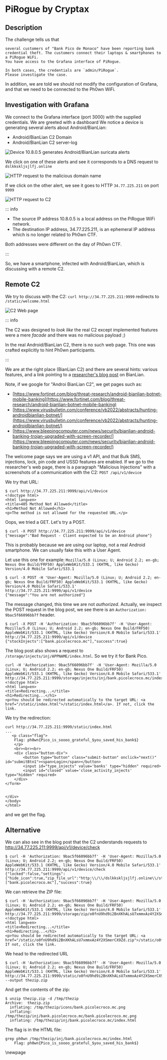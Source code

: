 # PiRogue by Cryptax

## Description

The challenge tells us that 

```
several customers of "Bank Pico de Monaco" have been reporting bank credential theft. The customers connect their laptops & smartphones to a PiRogue WiFi. 
You have access to the Grafana interface of PiRogue.

In both cases, the credentials are `admin/PiRogue`.
Please investigate the case.
```

In addition, we are told we should not modify the configuration of Grafana, and that we need to be connected to the Ph0wn WiFi.

## Investigation with Grafana

We connect to the Grafana interface (port 3000) with the supplied credentials.
We are greeted with a dashboard
We notice a device is generating several alerts about Android/BianLian:

- Android/BianLian C2 Domain
- Android/BianLian C2 server-log

![Device 10.8.0.5 generates Android/BianLian suricata alerts](./images/grafana-main.png)

We click on one of these alerts and see it corresponds to a DNS request to `dslkkskljsjlfj.online`

![HTTP request to the malicious domain name](./images/grafana-alert.png)

If we click on the other alert, we see it goes to HTTP `34.77.225.211` on port `9999`

![HTTP request to C2](./images/grafana-alert2.png)

::: info

- The source IP address 10.8.0.5 is a local address on the PiRogue WiFi network.
- The destination IP address, 34.77.225.211, is an ephemeral IP address which is no longer related to Ph0wn CTF.

Both addresses were different on the day of Ph0wn CTF.

:::

So, we have a smartphone, infected with Android/BianLian, which is discussing with a remote C2.

## Remote C2

We try to discuss with the C2: `curl http://34.77.225.211:9999` redirects to `/static/welcome.html`

![C2 Web page](./images/welcome.png)

::: info

The C2 was designed to *look like* the real C2 except implemented features were a mere *facade* and there was no malicious payload ;)

In the real Android/BianLian C2, there is no such web page. This one was crafted explicitly to hint Ph0wn participants.

:::

We are at the right place (BianLian C2) and there are several hints: various features, and a link pointing to a [researcher's blog post](https://cryptax.medium.com/android-bianlian-payload-61febabed00a) on BianLian.

Note, if we google for "Androi BianLian C2", we get pages such as:

- [https://www.fortinet.com/blog/threat-research/android-bianlian-botnet-mobile-banking](https://www.fortinet.com/blog/threat-research/android-bianlian-botnet-mobile-banking)
- [https://www.virusbulletin.com/conference/vb2022/abstracts/hunting-androidbianlian-botnet/](https://www.virusbulletin.com/conference/vb2022/abstracts/hunting-androidbianlian-botnet/)
- [https://www.bleepingcomputer.com/news/security/bianlian-android-banking-trojan-upgraded-with-screen-recorder/](https://www.bleepingcomputer.com/news/security/bianlian-android-banking-trojan-upgraded-with-screen-recorder/)


The welcome page says we are using a v1 API, and that Bulk SMS, injections, lock, pin code and USSD features are enabled.
If we go to the researcher's web page, there is a paragraph "Malicious Injections" with a screenshots
of a communication with the C2: `POST /api/v1/device`

We try that URL:

```
$ curl http://34.77.225.211:9999/api/v1/device
<!doctype html>
<html lang=en>
<title>405 Method Not Allowed</title>
<h1>Method Not Allowed</h1>
<p>The method is not allowed for the requested URL.</p>
```

Oops, we tried a GET. Let's try a POST.

```
$ curl -X POST http://34.77.225.211:9999/api/v1/device
{"message":"Bad Request - Client expected to be an Android phone"}
```

This is probably because we are using our laptop, not a real Android smartphone. We can usually fake this with a User Agent.

Let use this one for example: `Mozilla/5.0 (Linux; U; Android 2.2; en-gb; Nexus One Build/FRF50) AppleWebKit/533.1 (KHTML, like Gecko) Version/4.0 Mobile Safari/533.1`

```
$ curl -X POST -H 'User-Agent: Mozilla/5.0 (Linux; U; Android 2.2; en-gb; Nexus One Build/FRF50) AppleWebKit/533.1 (KHTML, like Gecko) Version/4.0 Mobile Safari/533.1'  http://34.77.225.211:9999/api/v1/device
{"message":"You are not authorized"}
```

The message changed, this time we are not *authorized*. Actually, we inspect the POST request in the blog post, we see there is an `Authorization: 9bac5f66096bb7f` header.

```
$ curl -X POST -H 'Authorization: 9bac5f66096bb7f' -H 'User-Agent: Mozilla/5.0 (Linux; U; Android 2.2; en-gb; Nexus One Build/FRF50) AppleWebKit/533.1 (KHTML, like Gecko) Version/4.0 Mobile Safari/533.1'  http://34.77.225.211:9999/api/v1/device
{"stockInjects":["bank.picolecroco.mc"],"success":true}
```

The blog post also shows a request to `/storage/injects/inj/APPNAME/index.html`. So we try it for Bank Pico.


```
curl -H 'Authorization: 9bac5f66096bb7f' -H 'User-Agent: Mozilla/5.0 (Linux; U; Android 2.2; en-gb; Nexus One Build/FRF50) AppleWebKit/533.1 (KHTML, like Gecko) Version/4.0 Mobile Safari/533.1'  http://34.77.225.211:9999/storage/injects/inj/bank.picolecroco.mc/index.html
<!doctype html>
<html lang=en>
<title>Redirecting...</title>
<h1>Redirecting...</h1>
<p>You should be redirected automatically to the target URL: <a href="/static/index.html">/static/index.html</a>. If not, click the link.
```

We try the redirection:

```
curl http://34.77.225.211:9999/static/index.html
...
   <p class="flag">
    Flag: ph0wn{Pico_is_soooo_grateful_$you_saved_his_bank$}
    </p>
	<br><br><br>
	<div class="button-div">
		<button type="button" class="submit-button" onclick="next()" id="submitBtn1"><span>Login</span></button>
		<input id="type_injects" value='banks' type="hidden" required>
		<input id="closed" value='close_activity_injects' type="hidden" required>
	</div>
</form>


</div>
</body>
</html>
```

and we get the flag.

## Alternative

We can also see in the blog post that the C2 understands requests to http://34.77.225.211:9999/api/v1/device/check

```
$ curl -H 'Authorization: 9bac5f66096bb7f' -H 'User-Agent: Mozilla/5.0 (Linux; U; Android 2.2; en-gb; Nexus One Build/FRF50) AppleWebKit/533.1 (KHTML, like Gecko) Version/4.0 Mobile Safari/533.1'  http://34.77.225.211:9999/api/v1/device/check
{"locked":false,"settings":{"hide_icon":true,"zip_file_url":"http:\\/\\/dslkkskljsjlfj.online\\/storage\\/zip\\/o0fnU9hd9i2BnXKhALsU7xmmxAz4Y2XSmerCX9Zd.zip","zip_version":""},"showScreen":false,"stockInjects":["bank.picolecroco.mc"],"success":true}
```

We can retrieve the ZIP file:

```
$ curl -H 'Authorization: 9bac5f66096bb7f' -H 'User-Agent: Mozilla/5.0 (Linux; U; Android 2.2; en-gb; Nexus One Build/FRF50) AppleWebKit/533.1 (KHTML, like Gecko) Version/4.0 Mobile Safari/533.1'  http://34.77.225.211:9999/storage/zip/o0fnU9hd9i2BnXKhALsU7xmmxAz4Y2XSmerCX9Zd.zip
<!doctype html>
<html lang=en>
<title>Redirecting...</title>
<h1>Redirecting...</h1>
<p>You should be redirected automatically to the target URL: <a href="/static/o0fnU9hd9i2BnXKhALsU7xmmxAz4Y2XSmerCX9Zd.zip">/static/o0fnU9hd9i2BnXKhALsU7xmmxAz4Y2XSmerCX9Zd.zip</a>. If not, click the link.
```

We head to the redirected URL

```
$ curl -H 'Authorization: 9bac5f66096bb7f' -H 'User-Agent: Mozilla/5.0 (Linux; U; Android 2.2; en-gb; Nexus One Build/FRF50) AppleWebKit/533.1 (KHTML, like Gecko) Version/4.0 Mobile Safari/533.1'  http://34.77.225.211:9999/static/o0fnU9hd9i2BnXKhALsU7xmmxAz4Y2XSmerCX9Zd.zip --output thezip.zip
```

And get the contents of the zip:

```
$ unzip thezip.zip -d /tmp/thezip
Archive:  thezip.zip
  inflating: /tmp/thezip/icons/bank.picolecroco.mc.png  
  inflating: /tmp/thezip/inj/bank.picolecroco.mc/bank.picolecroco.mc.png  
  inflating: /tmp/thezip/inj/bank.picolecroco.mc/index.html
```

The flag is in the HTML file:

```
grep ph0wn /tmp/thezip/inj/bank.picolecroco.mc/index.html
    Flag: ph0wn{Pico_is_soooo_grateful_$you_saved_his_bank$}
```
\newpage
